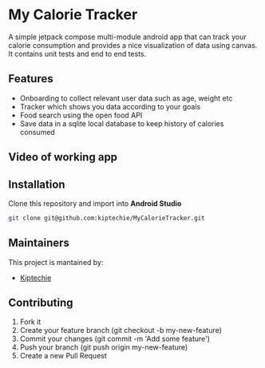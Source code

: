 # My Calorie Tracker
A simple jetpack compose multi-module android app that can track your calorie consumption and provides a nice visualization of data using canvas. It contains unit tests and end to end tests.

## Features
* Onboarding to collect relevant user data such as age, weight etc
* Tracker which shows you data according to your goals
* Food search using the open food API
* Save data in a sqlite local database to keep history of calories consumed

## Video of working app


## Installation
Clone this repository and import into **Android Studio**
```bash
git clone git@github.com:kiptechie/MyCalorieTracker.git
```

## Maintainers
This project is mantained by:
* [Kiptechie](https://github.com/kiptechie)

## Contributing
1. Fork it
2. Create your feature branch (git checkout -b my-new-feature)
3. Commit your changes (git commit -m 'Add some feature')
4. Push your branch (git push origin my-new-feature)
5. Create a new Pull Request